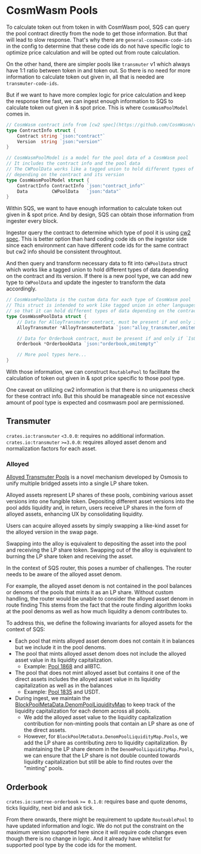 # CosmWasm Pools

To calculate token out from token in with CosmWasm pool, SQS can query the pool contract directly from the node to get those information. But that will lead to slow response. That's why there are `general-cosmwasm-code-ids` in the config to determine that these code ids do not have specific logic to optimize price calculation and will be opted out from route calculation.

On the other hand, there are simpler pools like `transmuter` v1 which always have 1:1 ratio between token in and token out. So there is no need for more information to calculate token out given in, all that is needed are `transmuter-code-ids`.

But if we want to have more complex logic for price calculation and keep the response time fast, we can ingest enough information to SQS to calculate token out given in & spot price. This is where `CosmWasmPoolModel` comes in.

```go
// CosmWasm contract info from [cw2 spec](https://github.com/CosmWasm/cw-minus/blob/main/packages/cw2/README.md)
type ContractInfo struct {
	Contract string `json:"contract"`
	Version  string `json:"version"`
}

// CosmWasmPoolModel is a model for the pool data of a CosmWasm pool
// It includes the contract info and the pool data
// The CWPoolData works like a tagged union to hold different types of data
// depending on the contract and its version
type CosmWasmPoolModel struct {
	ContractInfo ContractInfo `json:"contract_info"`
	Data         CWPoolData   `json:"data"`
}
```

Within SQS, we want to have enough information to calculate token out given in & spot price. And by design, SQS can obtain those information from ingester every block.

Ingestor query the contract to determine which type of pool it is using [cw2 spec](https://github.com/CosmWasm/cw-minus/blob/main/packages/cw2/README.md). This is better option than hard coding code ids on the ingestor side since each environment can have different code ids for the same contract but cw2 info should be consistent throughtout.

And then query and transform necessary data to fit into `CWPoolData` struct which works like a tagged union to hold different types of data depending on the contract and its version. If there is a new pool type, we can add new type to `CWPoolData` and update the ingester to transform the data accordingly.

```go
// CosmWasmPoolData is the custom data for each type of CosmWasm pool
// This struct is intended to work like tagged union in other languages
// so that it can hold different types of data depending on the contract
type CosmWasmPoolData struct {
	// Data for AlloyTransmuter contract, must be present if and only if `IsAlloyTransmuter()` is true
	AlloyTransmuter *AlloyTransmuterData `json:"alloy_transmuter,omitempty"`

	// Data for Orderbook contract, must be present if and only if `IsOrderbook()` is true
	Orderbook *OrderbookData `json:"orderbook,omitempty"`

	// More pool types here...
}
```

With those information, we can construct `RoutablePool` to facilitate the calculation of token out given in & spot price specific to those pool type.

One caveat on utilizing cw2 information is that there is no uniqueness check for these contract info. But this should be manageable since not excessive amount of pool type is expected and cosmwasm pool are permissioned.


## Transmuter

`crates.io:transmuter` `<3.0.0`: requires no additional information.
`crates.io:transmuter` `>=3.0.0`: requires alloyed asset denom and normalization factors for each asset.

### Alloyed

[Alloyed Transmuter Pools](https://forum.osmosis.zone/t/alloyed-assets-on-osmosis-unifying-ux-and-solving-liquidity-fragmentation/2624) is a novel mechanism developed
by Osmosis to unify multiple bridged assets into a single LP share token.

Alloyed assets represent LP shares of these pools, combining various asset versions into one fungible token. Depositing different asset versions into the pool adds liquidity and, in return, users receive LP shares in the form of alloyed assets, enhancing UX by consolidating liquidity.

Users can acquire alloyed assets by simply swapping a like-kind asset for the alloyed version in the swap page.

Swapping into the alloy is equivalent to depositing the asset into the pool and receiving the LP share token. Swapping out of the alloy is equivalent to burning the LP share token and receiving the asset.

In the context of SQS router, this poses a number of challenges. The router needs to be aware of the alloyed asset denom.

For example, the alloyed asset denom is not contained in the pool balances or denoms of the pools that mints it as an LP share. Without custom handling, the router would be unable to consider the alloyed asset denom in route finding
This stems from the fact that the route finding algorithm looks at the pool denoms as well as how much liquidity a denom contributes to.

To address this, we define the following invariants for alloyed assets for the context of SQS:
- Each pool that mints alloyed asset denom does not contain it in balances but we include it in the pool denoms.
- The pool that mints alloyed asset denom does not include the alloyed asset value in its liquidity capitalization.
   * Example: [Pool 1868](https://app.osmosis.zone/pool/1868) and allBTC.
- The pool that does not mint alloyed asset but contains it one of the direct assets includes the alloyed asset value in its liquidity capitalization as well as in the balances
   * Example: [Pool 1835](https://app.osmosis.zone/pool/1835) and USDT.
- During ingest, we maintain the [BlockPoolMetaData.DenomPoolLiquidityMap](https://github.com/osmosis-labs/sqs/blob/d32f6a1ef6fd2a081f60f1f510023a0c8f9b1530/docs/architecture/ingest.md#L37-L49) to keep track of the liquidity capitalization for each denom across all pools.
  * We add the alloyed asset value to the liquidity capitalization contribution for non-minting pools that contain an LP share as one of the direct assets.
  * However, for `BlockPoolMetaData.DenomPoolLiquidityMap.Pools`, we add the LP share as contributing
  zero to liquidity capitalization. By maintaining the LP share denom in the `DenomPoolLiquidityMap.Pools`, we can ensure that the LP share is not double counted towards liquidity capitalization but still be able
  to find routes over the "minting" pools.

## Orderbook
`crates.io:sumtree-orderbook` `>= 0.1.0`: requires base and quote denoms, ticks liquidity, next bid and ask tick.

From there onwards, there might be requirement to update `RouteablePool` to have updated information and logic.
We do not put the constraint on the maximum version supported here since it will require code changes even though
there is no change in logic. And it already have whitelist for supported pool type by the code ids for the moment.

